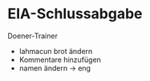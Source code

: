 # EIA-Schlussabgabe

Doener-Trainer
- lahmacun brot ändern
- Kommentare hinzufügen
- namen ändern -> eng
